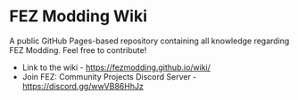 # FEZ Modding Wiki

A public GitHub Pages-based repository containing all knowledge regarding FEZ Modding. Feel free to contribute!

- Link to the wiki - https://fezmodding.github.io/wiki/
- Join FEZ: Community Projects Discord Server - https://discord.gg/wwVB86HhJz
